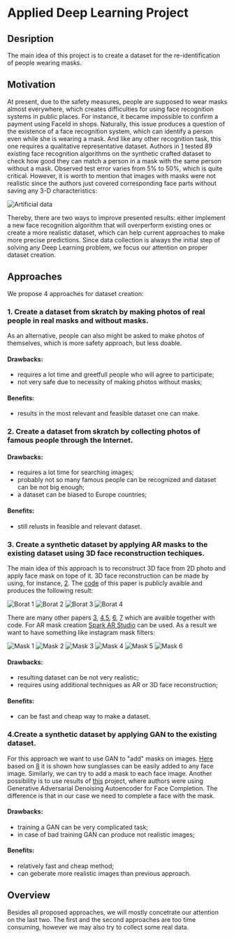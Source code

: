 # Applied Deep Learning Project 

## Desription
The main idea of this project is to create a dataset for the re-identification of people wearing masks.

## Motivation
At present, due to the safety measures, people are supposed to wear masks almost everywhere, which creates difficulties for using face recognition systems in public places. For instance, it became impossible to confirm a payment using FaceId in shops. Naturally, this issue produces a question of the existence of a face recognition system, which can identify a person even while she is wearing a mask. And like any other recognition task, this one requires a qualitative representative dataset. Authors in [1] tested 89 existing face recognition algorithms on the synthetic crafted dataset to check how good they can match a person in a mask with the same person without a mask. Observed test error varies from 5% to 50%, which is  quite critical. However, it is worth to mention that images with masks were not realistic since the authors just covered corresponding face parts without saving any 3-D characteristics: 

![Artificial data](/images/introduction/masks.png)

Thereby, there are two ways to improve presented results: either implement a new face recognition algorithm that will overperform existing ones or create a more realistic dataset, which can help current approaches to make more precise predictions. 
Since data collection is always the initial step of solving any Deep Learning problem, we focus our attention on proper dataset creation.


## Approaches
We propose 4 approaches for dataset creation:

### 1. Create a dataset from skratch by making photos of real people in real masks and without masks. 
As an alternative, people can also might be asked to make photos of themselves, which is more safety approach, but less doable.
#### Drawbacks: 
- requires a lot time and greetfull people who will agree to participate;
- not very safe due to necessity of making photos without masks;
#### Benefits:
- results in the most relevant and feasible dataset one can make.

### 2. Create a dataset from skratch by collecting photos of famous people through the Internet.  
#### Drawbacks: 
- requires a lot time for searching images;
- probably not so many famous people can be recognized and dataset can be not big enough;
- a dataset can be biased to Europe countries;
#### Benefits:
- still relusts in feasible and relevant dataset.


### 3. Create a synthetic dataset by applying AR masks to the existing dataset using 3D face reconstruction techiques. 
The main idea of this approach is to reconstruct 3D face from 2D photo and apply face mask on tope of it. 
3D face reconstruction can be made by using, for instance, [2]. The [code](https://github.com/cleardusk/3DDFA_V2) of this paper is publicly avaible and produces the following result:

![Borat 1](/images/introduction/borat1.jpg "Borat is wearing a mask, but he is still doing it in the wrong way!")
![Borat 2](/images/introduction/borat2.jpg "Don't be like Borat.")
![Borat 3](/images/introduction/borat3.jpg "Cover your mouth and nose.")
![Borat 4](/images/introduction/borat4.jpg "Seriously.")

There are many other papers [3], [4],[5], [6], [7] which are avaible together with code. 
For AR mask creation [Spark AR Studio](https://sparkar.facebook.com/ar-studio/learn/downloads) can be used.
As a result we want to have something like instagram mask filters:

![Mask 1](/images/introduction/insta_mask1.jpg)
![Mask 2](/images/introduction/insta_mask2.jpg)
![Mask 3](/images/introduction/insta_mask3.jpg)
![Mask 4](/images/introduction/insta_mask4.jpg)
![Mask 5](/images/introduction/insta_mask5.jpg)
![Mask 6](/images/introduction/insta_mask6.jpg)
#### Drawbacks: 
- resulting dataset can be not very realistic;
- requires using additional techniques as AR or 3D face reconstruction;
#### Benefits:
- can be fast and cheap way to make a dataset.

### 4.Create a synthetic dataset by applying GAN to the existing dataset.  
For this approach we want to use GAN to "add" masks on images. [Here](https://medium.com/using-deep-learning-dc-gan-to-add-featured-effect/recently-i-started-the-creative-applications-of-deep-learning-with-googles-tensorflow-of-parag-k-14453b215d2b) based on [8] it is shown how sunglasses can be easily added to any face image. Similarly, we can try to add a mask to each face image.
Another possibility is to use results of [this](https://www.cc.gatech.edu/~hays/7476/projects/Avery_Wenchen/) project, where authors were using Generative Adversarial Denoising Autoencoder for Face Completion. The difference is that in our case we need to complete a face with the mask.

#### Drawbacks: 
- training a GAN can be very complicated task;
- in case of bad training GAN can produce not realistic images;
#### Benefits:
- relatively fast and cheap method;
- can geberate more realistic images than previous approach.


## Overview
Besides all proposed approaches, we will mostly concetrate our attention on the last two.
The first and the second approaches are too time consuming, however we may also try to collect some real data.

[1]: https://doi.org/10.6028/NIST.IR.8311 "Ongoing Face Recognition Vendor Test (FRVT) Part 6A: Face recognition accuracy with masks using pre- COVID-19 algorithms"
[2]: https://arxiv.org/abs/2009.09960 "Towards Fast, Accurate and Stable 3D Dense Face Alignment"
[3]: https://arxiv.org/abs/1903.08527 "Accurate 3D Face Reconstruction with Weakly-Supervised Learning: From Single Image to Image Set"
[4]: https://arxiv.org/abs/1612.04904 "Regressing Robust and Discriminative 3D Morphable Models with a very Deep Neural Network"
[5]: https://arxiv.org/abs/1804.01005 "Face Alignment in Full Pose Range: A 3D Total Solution"
[6]: https://arxiv.org/abs/1803.07835 "Joint 3D Face Reconstruction and Dense Alignment with Position Map Regression Network"
[7]: https://arxiv.org/abs/1703.07834 "Large Pose 3D Face Reconstruction from a Single Image via Direct Volumetric CNN Regression"
[8]: https://arxiv.org/abs/1512.09300 "Autoencoding beyond pixels using a learned similarity metric"
